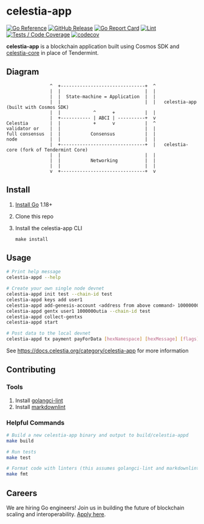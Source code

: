 # celestia-app

[![Go Reference](https://img.shields.io/badge/godoc-reference-blue.svg)](https://pkg.go.dev/github.com/celestiaorg/celestia-app)
[![GitHub Release](https://img.shields.io/github/v/release/celestiaorg/celestia-app)](https://github.com/celestiaorg/celestia-app/releases/latest)
[![Go Report Card](https://goreportcard.com/badge/github.com/celestiaorg/celestia-app)](https://goreportcard.com/report/github.com/celestiaorg/celestia-app)
[![Lint](https://github.com/celestiaorg/celestia-app/actions/workflows/lint.yml/badge.svg)](https://github.com/celestiaorg/celestia-app/actions/workflows/lint.yml)
[![Tests / Code Coverage](https://github.com/celestiaorg/celestia-app/actions/workflows/test.yml/badge.svg)](https://github.com/celestiaorg/celestia-app/actions/workflows/test.yml)
[![codecov](https://codecov.io/gh/celestiaorg/celestia-app/branch/main/graph/badge.svg?token=CWGA4RLDS9)](https://codecov.io/gh/celestiaorg/celestia-app)

**celestia-app** is a blockchain application built using Cosmos SDK and [celestia-core](https://github.com/celestiaorg/celestia-core) in place of Tendermint.

## Diagram

```ascii
                ^  +-------------------------------+  ^
                |  |                               |  |
                |  |  State-machine = Application  |  |
                |  |                               |  |   celestia-app (built with Cosmos SDK)
                |  |            ^      +           |  |
                |  +----------- | ABCI | ----------+  v
Celestia        |  |            +      v           |  ^
validator or    |  |                               |  |
full consensus  |  |           Consensus           |  |
node            |  |                               |  |
                |  +-------------------------------+  |   celestia-core (fork of Tendermint Core)
                |  |                               |  |
                |  |           Networking          |  |
                |  |                               |  |
                v  +-------------------------------+  v
```

## Install

1. [Install Go](https://go.dev/doc/install) 1.18+
1. Clone this repo
1. Install the celestia-app CLI

    ```shell
    make install
    ```

## Usage

```sh
# Print help message
celestia-appd --help

# Create your own single node devnet
celestia-appd init test --chain-id test
celestia-appd keys add user1
celestia-appd add-genesis-account <address from above command> 10000000utia,1000token
celestia-appd gentx user1 1000000utia --chain-id test
celestia-appd collect-gentxs
celestia-appd start

# Post data to the local devnet
celestia-appd tx payment payForData [hexNamespace] [hexMessage] [flags]
```

See <https://docs.celestia.org/category/celestia-app> for more information

## Contributing

### Tools

1. Install [golangci-lint](https://golangci-lint.run/usage/install/)
1. Install [markdownlint](https://github.com/DavidAnson/markdownlint)

### Helpful Commands

```sh
# Build a new celestia-app binary and output to build/celestia-appd
make build

# Run tests
make test

# Format code with linters (this assumes golangci-lint and markdownlint are installed)
make fmt
```

## Careers

We are hiring Go engineers! Join us in building the future of blockchain scaling and interoperability. [Apply here](https://jobs.lever.co/celestia).
